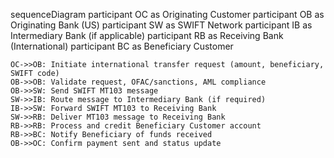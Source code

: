 sequenceDiagram
    participant OC as Originating Customer
    participant OB as Originating Bank (US)
    participant SW as SWIFT Network
    participant IB as Intermediary Bank (if applicable)
    participant RB as Receiving Bank (International)
    participant BC as Beneficiary Customer

    OC->>OB: Initiate international transfer request (amount, beneficiary, SWIFT code)
    OB->>OB: Validate request, OFAC/sanctions, AML compliance
    OB->>SW: Send SWIFT MT103 message
    SW->>IB: Route message to Intermediary Bank (if required)
    IB->>SW: Forward SWIFT MT103 to Receiving Bank
    SW->>RB: Deliver MT103 message to Receiving Bank
    RB->>RB: Process and credit Beneficiary Customer account
    RB->>BC: Notify Beneficiary of funds received
    OB->>OC: Confirm payment sent and status update